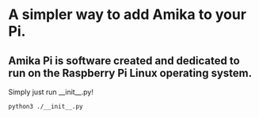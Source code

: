 # A simpler way to add Amika to your Pi.
## Amika Pi is software created and dedicated to run on the Raspberry Pi Linux operating system.
Simply just run \_\_init\_\_.py!
```bash
python3 ./__init__.py
```
